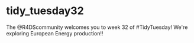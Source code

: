 # tidy_tuesday32
The  @R4DScommunity  welcomes you to week 32 of #TidyTuesday!  We're exploring European Energy production!!

